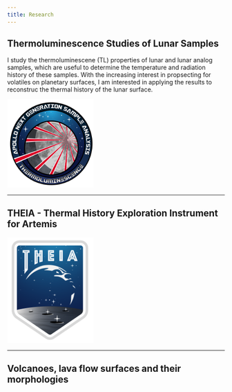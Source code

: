 ```yaml
---
title: Research
---
```


## Thermoluminescence Studies of Lunar Samples

I study the thermoluminescene (TL) properties of lunar and lunar analog samples, which are useful to determine the temperature and radiation history of these samples. With the increasing interest in propsecting for volatiles on planetary surfaces, I am interested in applying the results to reconstruc the thermal history of the lunar surface. 

<img title="" src="static/TL-Logo4_c_circle_sml.png" alt="" width="200" data-align="right">

------

## THEIA - Thermal History Exploration Instrument for Artemis

<img src="static/THEIA_logo.png" width="200">

------

## Volcanoes, lava flow surfaces and their morphologies


